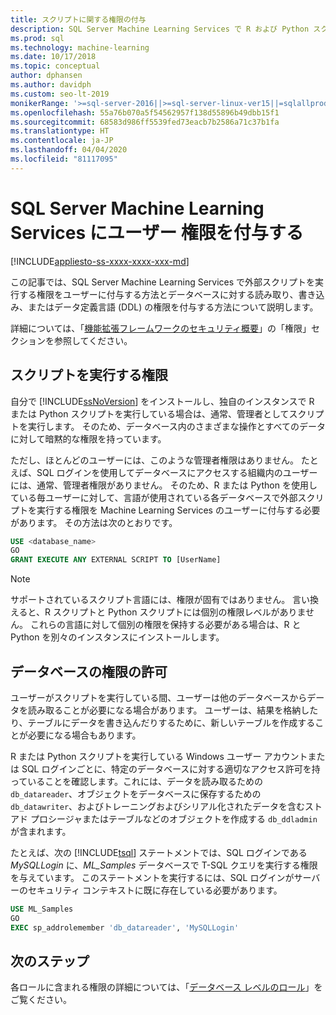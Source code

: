 ```yaml
---
title: スクリプトに関する権限の付与
description: SQL Server Machine Learning Services で R および Python スクリプトの実行に対するデータベース ユーザーの権限を付与する方法について説明します。
ms.prod: sql
ms.technology: machine-learning
ms.date: 10/17/2018
ms.topic: conceptual
author: dphansen
ms.author: davidph
ms.custom: seo-lt-2019
monikerRange: '>=sql-server-2016||>=sql-server-linux-ver15||=sqlallproducts-allversions'
ms.openlocfilehash: 55a76b070a5f54562957f138d55896b49dbb15f1
ms.sourcegitcommit: 68583d986ff5539fed73eacb7b2586a71c37b1fa
ms.translationtype: HT
ms.contentlocale: ja-JP
ms.lasthandoff: 04/04/2020
ms.locfileid: "81117095"
---
```

# <a name="give-users-permission-to-sql-server-machine-learning-services"></a>SQL Server Machine Learning Services にユーザー 権限を付与する
[!INCLUDE[appliesto-ss-xxxx-xxxx-xxx-md](../../includes/appliesto-ss-xxxx-xxxx-xxx-md.md)]

この記事では、SQL Server Machine Learning Services で外部スクリプトを実行する権限をユーザーに付与する方法とデータベースに対する読み取り、書き込み、またはデータ定義言語 (DDL) の権限を付与する方法について説明します。

詳細については、「[機能拡張フレームワークのセキュリティ概要](../../machine-learning/concepts/security.md#permissions)」の「権限」セクションを参照してください。

<a name="permissions-external-script"></a>

## <a name="permission-to-run-scripts"></a>スクリプトを実行する権限

自分で [!INCLUDE[ssNoVersion](../../includes/ssnoversion-md.md)] をインストールし、独自のインスタンスで R または Python スクリプトを実行している場合は、通常、管理者としてスクリプトを実行します。 そのため、データベース内のさまざまな操作とすべてのデータに対して暗黙的な権限を持っています。

ただし、ほとんどのユーザーには、このような管理者権限はありません。 たとえば、SQL ログインを使用してデータベースにアクセスする組織内のユーザーには、通常、管理者権限がありません。 そのため、R または Python を使用している毎ユーザーに対して、言語が使用されている各データベースで外部スクリプトを実行する権限を Machine Learning Services のユーザーに付与する必要があります。 その方法は次のとおりです。

```sql
USE <database_name>
GO
GRANT EXECUTE ANY EXTERNAL SCRIPT TO [UserName]
```

> [!NOTE]
> サポートされているスクリプト言語には、権限が固有ではありません。 言い換えると、R スクリプトと Python スクリプトには個別の権限レベルがありません。 これらの言語に対して個別の権限を保持する必要がある場合は、R と Python を別々のインスタンスにインストールします。

<a name="permissions-db"></a> 

## <a name="grant-databases-permissions"></a>データベースの権限の許可

ユーザーがスクリプトを実行している間、ユーザーは他のデータベースからデータを読み取ることが必要になる場合があります。 ユーザーは、結果を格納したり、テーブルにデータを書き込んだりするために、新しいテーブルを作成することが必要になる場合もあります。

R または Python スクリプトを実行している Windows ユーザー アカウントまたは SQL ログインごとに、特定のデータベースに対する適切なアクセス許可を持っていることを確認します。これには、データを読み取るための `db_datareader`、オブジェクトをデータベースに保存するための `db_datawriter`、およびトレーニングおよびシリアル化されたデータを含むストアド プロシージャまたはテーブルなどのオブジェクトを作成する `db_ddladmin` が含まれます。

たとえば、次の [!INCLUDE[tsql](../../includes/tsql-md.md)] ステートメントでは、SQL ログインである *MySQLLogin* に、*ML_Samples* データベースで T-SQL クエリを実行する権限を与えています。 このステートメントを実行するには、SQL ログインがサーバーのセキュリティ コンテキストに既に存在している必要があります。

```sql
USE ML_Samples
GO
EXEC sp_addrolemember 'db_datareader', 'MySQLLogin'
```

## <a name="next-steps"></a>次のステップ

各ロールに含まれる権限の詳細については、「[データベース レベルのロール](../../relational-databases/security/authentication-access/database-level-roles.md)」をご覧ください。